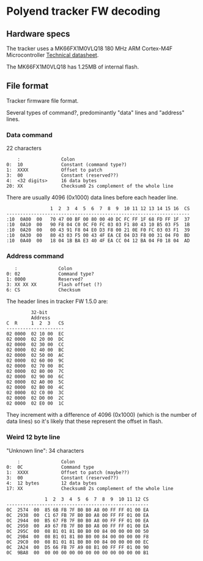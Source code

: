 # Polyend tracker FW decoding

## Hardware specs

The tracker uses a MK66FX1M0VLQ18 180 MHz ARM Cortex-M4F Microcontroller [Technical datasheet](https://www.nxp.com/docs/en/data-sheet/K66P144M180SF5V2.pdf).

The MK66FX1M0VLQ18 has 1.25MB of internal flash.

## File format

Tracker firmware file format.

Several types of command?, predominantly "data" lines and "address" lines.

### Data command

22 characters

```
    :               Colon
0:  10              Constant (command type?)
1:  XXXX            Offset to patch
3:  00              Constant (reserved??)
4:  <32 digits>     16 data bytes
20: XX              Checksum8 2s complement of the whole line
```

There are usually 4096 (0x1000) data lines before each header line.

```
                1  2  3  4  5  6  7  8  9  10 11 12 13 14 15 16  CS
-------------------------------------------------------------------
:10  0A00  00   70 47 00 BF 00 80 00 40 DC FC FF 1F 68 FD FF 1F  37
:10  0A10  00   90 F8 04 C0 0C F0 FC 03 03 F1 80 43 10 B5 03 F5  1B
:10  0A20  00   00 43 91 F8 04 E0 D3 F8 00 21 0E F0 FC 03 03 F1  39
:10  0A30  00   80 43 03 F5 00 43 4F EA CE 04 D3 F8 00 31 04 F0  BD
:10  0A40  00   18 04 1B BA E3 40 4F EA CC 04 12 BA 04 F0 18 04  AD
```

### Address command

```
   :               Colon
0: 02              Command type?
1: 0000            Reserved?
3: XX XX XX        Flash offset (?)
6: CS              Checksum
```

The header lines in tracker FW 1.5.0 are:

```
         32-bit
         Address
C  R     1  2  3   CS
---------------------
02 0000  02 10 00  EC
02 0000  02 20 00  DC
02 0000  02 30 00  CC
02 0000  02 40 00  BC
02 0000  02 50 00  AC
02 0000  02 60 00  9C
02 0000  02 70 00  8C
02 0000  02 80 00  7C
02 0000  02 90 00  6C
02 0000  02 A0 00  5C
02 0000  02 B0 00  4C
02 0000  02 C0 00  3C
02 0000  02 D0 00  2C
02 0000  02 E0 00  1C
```

They increment with a difference of 4096 (0x1000)
(which is the number of data lines) so it's likely
that these represent the offset in flash.

### Weird 12 byte line

"Unknown line": 34 characters


```
    :               Colon
0:  0C              Command type
1:  XXXX            Offset to patch (maybe??)
3:  00              Constant (reserved??)
4:  12 bytes        12 data bytes
17: XX              Checksum8 2s complement of the whole line

              1  2  3  4  5  6  7  8  9  10 11 12 CS
----------------------------------------------------
0C  2574  00  85 6B FB 7F B0 B0 A8 00 FF FF 01 00 EA
0C  2938  00  C1 67 FB 7F B0 B0 A8 00 FF FF 01 00 EA
0C  2944  00  B5 67 FB 7F B0 B0 A8 00 FF FF 01 00 EA
0C  2950  00  A9 67 FB 7F B0 B0 A8 00 FF FF 01 00 EA
0C  295C  00  08 B1 01 81 B0 B0 00 84 00 00 00 00 50
0C  29B4  00  08 B1 01 81 B0 B0 00 84 00 00 00 00 F8
0C  29C0  00  08 B1 01 81 B0 B0 00 84 00 00 00 00 EC
0C  2A24  00  D5 66 FB 7F A9 08 B1 00 FF FF 01 00 90
0C  9BA8  00  00 00 00 00 00 00 00 00 00 00 00 00 B1
```
